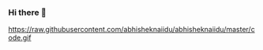 ### Hi there 👋

<!--
**komen205/komen205** is a ✨ _special_ ✨ repository because its `README.md` (this file) appears on your GitHub profile.

Here are some ideas to get you started:

- 🔭 I’m currently working on ...
- 🌱 I’m currently learning ...
- 👯 I’m looking to collaborate on ...
- 🤔 I’m looking for help with ...
- 💬 Ask me about ...
 📫 How to reach me: https://www.linkedin.com/in/nuno-silva-6b82ab192/
- 😄 Pronouns: ...
- ⚡ Fun fact: ...
-->
https://raw.githubusercontent.com/abhisheknaiidu/abhisheknaiidu/master/code.gif
